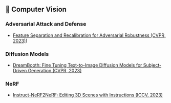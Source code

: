 ## 👀 Computer Vision
### Adversarial Attack and Defense
- [Feature Separation and Recalibration for Adversarial Robustness (CVPR, 2023)](https://github.com/mijinkoo/Paper-Review/blob/master/Computer%20Vision/MijinKoo_230915_PaperSeminar%20(Feature%20Separation%20and%20Recalibration%20for%20%20Adversarial%20Robustness).pdf))

### Diffusion Models
- [DreamBooth: Fine Tuning Text-to-Image Diffusion Models for Subject-Driven Generation (CVPR, 2023)](https://github.com/mijinkoo/Paper-Review/blob/master/Computer%20Vision/MijinKoo_240117_PaperSeminar_Dreambooth.pdf)

### NeRF
- [Instruct-NeRF2NeRF: Editing 3D Scenes with Instructions (ICCV, 2023)](https://github.com/mijinkoo/Paper-Review/blob/master/Computer%20Vision/MijinKoo_231227_PaperSeminar_InstructNerf2Nerf.pdf)
